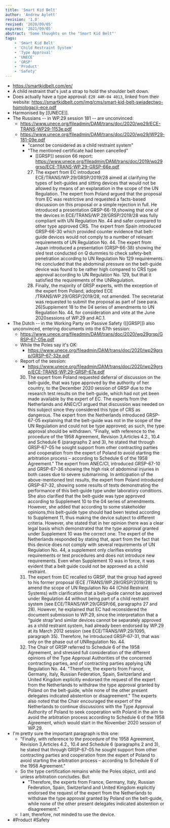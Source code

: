 ```yaml
---
title: 'Smart Kid Belt'
author: 'Andrew Aylett'
revision: '1.0'
revised: '2020/09/05'
expires: '2021/09/05'
abstract: 'Some thoughts on the "Smart Kid Belt"'
tags:
    - 'Smart Kid Belt'
    - 'Child Restraint System'
    - 'Type Approval'
    - 'UNECE'
    - 'GRSP'
    - 'Product'
    - 'Safety'
---
```


-   https://smartkidbelt.com/en/
-   A child restraint that's just a strap to hold the shoulder belt down.
-   Does actually have a type approval: `E20 44R-04 4013`, linked from their
    website:
    https://smartkidbelt.com/img/cms/smart-kid-belt-swiadectwo-homologacji-ece.pdf
-   Harmonised by [[UNECE]].
-   The Russians -- in WP.29 session 181 -- are unconvinced:
    -   https://www.unece.org/fileadmin/DAM/trans/doc/2020/wp29/ECE-TRANS-WP29-1153e.pdf
    -   https://www.unece.org/fileadmin/DAM/trans/doc/2020/wp29/WP29-181-09e.pdf
        -   "cannot be considered as a child restraint system"
        -   "The mentioned certificate had been cancelled"
            -   [[GRSP]] session 66 report:
                https://www.unece.org/fileadmin/DAM/trans/doc/2019/wp29grsp/ECE-TRANS-WP.29-GRSP-66e.pdf
            27. The expert from EC introduced ECE/TRANS/WP.29/GRSP/2019/28 aimed
                at clarifying the types of belt-guides and sitting devices that
                would not be allowed by means of an explanation in the scope of
                the UN Regulation. The expert from Poland argued that the
                proposal from EC was restrictive and requested a facts-based
                discussion on this proposal or a simple rejection in full. He
                introduced a presentation GRSP-66-19,showing that one of the
                devices in ECE/TRANS/WP.29/GRSP/2019/28 was fully compliant with
                UN Regulation No. 44 and safer compared to other type approved
                CRS. The expert from Spain introduced GRSP-66-30 which provided
                counter evidence that belt-guide devices would not comply to a
                number of relevant requirements of UN Regulation No. 44. The
                expert from Japan introduced a presentation (GRSP-66-38) showing
                the sled test conducted on Q dummies to check safety-belt
                penetration according to UN Regulation No 129 requirements. He
                concluded that the abdominal pressure on the belt-guide device
                was found to be rather high compared to CRS type approval
                according to UN Regulation No. 129, but that it satisfied the
                requirements of the UNRegulation.
            28. Finally, the majority of GRSP experts, with the exception of the
                expert from Poland, adopted ECE /TRANS/WP.29/GRSP/2019/28, not
                amended. The secretariat was requested to submit the proposal as
                part of (see para. 26)Supplement 18 to the 04 series of
                amendments to UN Regulation No. 44, for consideration and vote
                at the June 2020sessions of WP.29 and AC.1.
-   The Dutch -- in the Working Party on Passive Safety ([[GRSP]]) also
    unconvinced, entering documents into the 67th session:
    -   https://www.unece.org/fileadmin/DAM/trans/doc/2020/wp29grsp/GRSP-67-05e.pdf
    -   While the Poles say it's OK:
        -   https://www.unece.org/fileadmin/DAM/trans/doc/2020/wp29grsp/GRSP-67-32e.pdf
    -   Report of the session:
        -   https://www.unece.org/fileadmin/DAM/trans/doc/2020/wp29grsp/ECE-TRANS-WP.29-GRSP-67e.pdf
        30. The expert from Poland requested deferral of discussion on the
            belt-guide, that was type approved by the authority of her country,
            to the December 2020 session of GRSP due to the research test
            results on the belt-guide, which had not yet been made available by
            the expert of EC. The experts from the Netherlands and ANEC/CI
            argued that discussion was needed on this subject since they
            considered this type of CRS as dangerous. The expert from the
            Netherlands introduced GRSP-67-05 explaining that the belt-guide was
            not in the scope of the UN Regulation and could not be type
            approved; as such, the type approval should be withdrawn. "Finally,
            with reference to the procedure of the 1958 Agreement, Revision
            3,Articles 4.2., 10.4 and Schedule 6 (paragraphs 2 and 3), he stated
            that through GRSP-67-05 he sought support from other contracting
            parties and cooperation from the expert of Poland to avoid starting
            the arbitration process – according to Schedule 6 of the 1958
            Agreement." The expert from ANEC/CI, introduced GRSP-67-10 and
            GRSP-67-36 showing the high risk of abdominal injuries in both cases
            due to severe submarining. In anticipation of the above-mentioned
            test results, the expert from Poland introduced GRSP-67-32, showing
            some results of tests demonstrating the performance of this
            belt-guide type under laboratory conditions. She also clarified that
            the belt-guide was type approved according to Supplement 10 to the
            04 series of amendments. However, she added that according to some
            stakeholder opinions,this belt-guide type should had been tested
            according to Supplement 11, thus making the device subject to
            different criteria. However, she stated that in her opinion there
            was a clear legal basis which demonstrated that the type approval
            granted under Supplement 10 was the correct one. The expert of the
            Netherlands responded by stating that, apart from the fact that this
            device does not comply with several requirements of UN Regulation
            No. 44, a supplement only clarifies existing requirements or test
            procedures and does not introduce new requirements. Even when
            Supplement 10 was in force, it was evident that a belt guide could
            not be approved as a child restraint.
        31. The expert from EC recalled to GRSP, that the group had agreed to
            his former proposal (ECE /TRANS/WP.29/GRSP/2019/28) to amend the
            scope of UN Regulation No 44 (Child Restraint Systems) with
            clarification that a belt-guide cannot be approved under Regulation
            44 without being part of a child restraint system (see
            ECE/TRANS/WP.29/GRSP/66, paragraphs 27 and 28). However, he
            explained that EC had reconsidered the document submission to WP.29,
            since the interpretation that a “guide strap”and similar devices
            cannot be separately approved as a child restraint system, had
            already been endorsed by WP.29 at its March 2012 session (see
            ECE/TRANS/WP.29/1095, paragraph 35). Therefore, he introduced
            GRSP-67-31, that was only on the phase out of UNRegulation No. 44.
        32. The Chair of GRSP referred to Schedule 6 of the 1958 Agreement, and
            stressed full consideration of the different opinions of the Type
            Approval Authorities of the concerned contracting parties, and of
            contracting parties applying UN Regulation No. 44. "Therefore, the
            experts from France, Germany, Italy, Russian Federation, Spain,
            Switzerland and United Kingdom explicitly endorsed the request of
            the expert from the Netherlands to withdraw the type approval
            granted by Poland on the belt-guide, while none of the other present
            delegates indicated abstention or disagreement." The experts also
            noted that the Chair encouraged the expert of the Netherlands to
            continue discussions with the Type Approval Authority of Poland to
            seek cooperation with Poland in the aim to avoid the arbitration
            process according to Schedule 6 of the 1958 Agreement, which would
            start in the November 2020 session of WP.29.
-   I'm pretty sure the important paragraph is this one:
    -   "Finally, with reference to the procedure of the 1958 Agreement,
        Revision 3,Articles 4.2., 10.4 and Schedule 6 (paragraphs 2 and 3), he
        stated that through GRSP-67-05 he sought support from other contracting
        parties and cooperation from the expert of Poland to avoid starting the
        arbitration process – according to Schedule 6 of the 1958 Agreement."
    -   So the type certification remains while the Poles object, until and
        unless arbitration concludes. But:
        -   "Therefore, the experts from France, Germany, Italy, Russian
            Federation, Spain, Switzerland and United Kingdom explicitly
            endorsed the request of the expert from the Netherlands to withdraw
            the type approval granted by Poland on the belt-guide, while none of
            the other present delegates indicated abstention or disagreement."
    -   I am, therefore, not minded to use the device.
-   #Product #Safety
